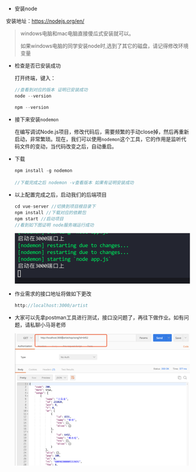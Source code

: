 - 安装node

安装地址：https://nodejs.org/en/

> windows电脑和mac电脑直接傻瓜式安装就可以。
>
> 如果windows电脑的同学安装node时,选到了其它的磁盘，请记得修改环境变量

- 检查是否已安装成功

  打开终端，键入：

  ```js
  //查看到对应的版本 证明已安装成功
  node --version 
  ```

  ```js
  npm --version
  ```

  

- 接下来安装`nodemon`

  在编写调试Node.js项目，修改代码后，需要频繁的手动close掉，然后再重新启动，非常繁琐。现在，我们可以使用`nodemon`这个工具，它的作用是监听代码文件的变动，当代码改变之后，自动重启。

- 下载

  ```js
  npm install -g nodemon
  
  //下载完成之后 nodemon -v查看版本 如果有证明安装成功
  ```

- 以上配置完成之后，启动我们的后端项目

  ```js
  cd vue-server //切换到项目根目录下
  npm install //下载对应的依赖包
  npm start //启动项目
  //看到如下图证明 node服务端运行成功
  ```

  ![image-20200509144915982](assets/image-20200509144915982.png)

- 作业需求的接口地址将做如下更改

  ```js
  http://localhost:3000/artist
  ```

- 大家可以先拿postman工具进行测试，接口没问题了，再往下做作业。如有问题，请私聊小马哥老师

  ![image-20200509145239745](assets/image-20200509145239745.png)